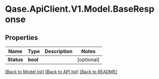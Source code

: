 # Qase.ApiClient.V1.Model.BaseResponse

## Properties

Name | Type | Description | Notes
------------ | ------------- | ------------- | -------------
**Status** | **bool** |  | [optional] 

[[Back to Model list]](../../README.md#documentation-for-models) [[Back to API list]](../../README.md#documentation-for-api-endpoints) [[Back to README]](../../README.md)

